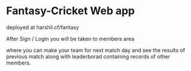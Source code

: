 # Fantasy-Cricket Web app

deployed at harshil.cf/fantasy

After Sign / Login you will be taken to members area

where you can make your team for next match day and see the results of previous match along with leaderborad containing records of other members.
